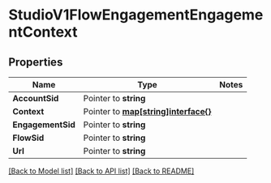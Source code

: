 # StudioV1FlowEngagementEngagementContext

## Properties
Name | Type | Notes
------------ | ------------- | -------------
**AccountSid** | Pointer to **string** | 
**Context** | Pointer to [**map[string]interface{}**](.md) | 
**EngagementSid** | Pointer to **string** | 
**FlowSid** | Pointer to **string** | 
**Url** | Pointer to **string** | 

[[Back to Model list]](../README.md#documentation-for-models) [[Back to API list]](../README.md#documentation-for-api-endpoints) [[Back to README]](../README.md)


